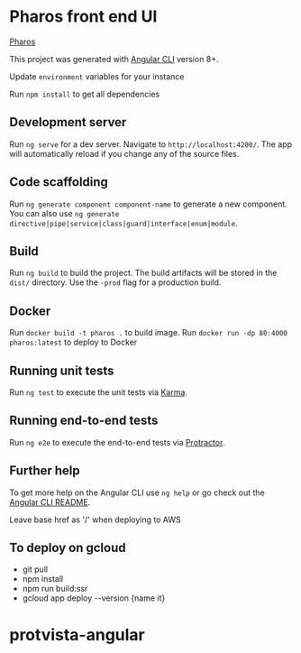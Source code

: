 # Pharos front end UI
[Pharos](https://pharos.nih.gov) 

This project was generated with [Angular CLI](https://github.com/angular/angular-cli) version 8+.

Update `environment` variables for your instance

Run `npm install` to get all dependencies

## Development server

Run `ng serve` for a dev server. Navigate to `http://localhost:4200/`. The app will automatically reload if you change any of the source files.

## Code scaffolding

Run `ng generate component component-name` to generate a new component. You can also use `ng generate directive|pipe|service|class|guard|interface|enum|module`.

## Build

Run `ng build` to build the project. The build artifacts will be stored in the `dist/` directory. Use the `-prod` flag for a production build.

## Docker

Run `docker build -t pharos .` to build image. Run `docker run -dp 80:4000 pharos:latest` to deploy to Docker


## Running unit tests

Run `ng test` to execute the unit tests via [Karma](https://karma-runner.github.io).

## Running end-to-end tests

Run `ng e2e` to execute the end-to-end tests via [Protractor](http://www.protractortest.org/).

## Further help

To get more help on the Angular CLI use `ng help` or go check out the [Angular CLI README](https://github.com/angular/angular-cli/blob/master/README.md).


Leave base href as '/' when deploying to AWS

## To deploy on gcloud
* git pull
* npm install
* npm run build:ssr
* gcloud app deploy --version {name it}
# protvista-angular
